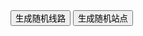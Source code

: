 <!DOCTYPE html>
<html lang="en">

<head>
    <meta charset="UTF-8">
    <meta name="viewport" content="width=device-width, initial-scale=1.0">
    <title>随机地铁</title>
    <link rel="stylesheet" href="./css/style.css">
</head>

<body>
    <div class="display">
        <div class="line"></div>
        <div class="station-cn"></div>
        <div class="station-en"></div>
        <input type="button" id="randomLine" value="生成随机线路">
        <input type="button" id="randomStation" value="生成随机站点">
    </div>
    <script src="./js/action.js"></script>
</body>

</html>
